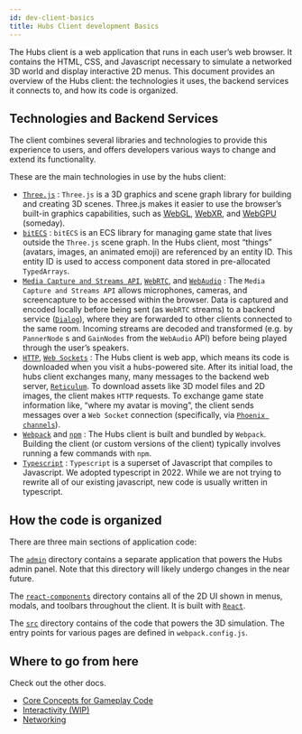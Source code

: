 ```yaml
---
id: dev-client-basics
title: Hubs Client development Basics
---
```


The Hubs client is a web application that runs in each user&rsquo;s web browser. It contains the HTML, CSS, and Javascript necessary to simulate a networked 3D world and display interactive 2D menus.
This document provides
an overview of the Hubs client: the technologies it uses, the backend services
it connects to, and how its code is organized.


## Technologies and Backend Services

The client combines several libraries and technologies to provide this
experience to users, and offers developers various ways to change and extend
its functionality.

These are the main technologies in use by the hubs client:

- [`Three.js`](https://threejs.org/) : `Three.js` is a 3D graphics and scene
graph library for building and creating 3D scenes. Three.js makes it easier
to use the browser&rsquo;s built-in graphics capabilities, such as
[WebGL](https://developer.mozilla.org/en-US/docs/Web/API/WebGL_API),
[WebXR](https://developer.mozilla.org/en-US/docs/Web/API/WebXR_Device_API),
and [WebGPU](https://developer.mozilla.org/en-US/docs/Web/API/WebGPU_API)
(someday).
- [`bitECS`](https://github.com/NateTheGreatt/bitECS) : `bitECS` is an ECS
library for managing game state that lives outside the `Three.js` scene graph.
In the Hubs client, most &ldquo;things&rdquo; (avatars, images, an animated
emoji) are referenced by an entity ID. This entity ID is used to access
component data stored in pre-allocated `TypedArrays`.
- [`Media Capture and Streams API`](https://developer.mozilla.org/en-US/docs/Web/API/Media_Capture_and_Streams_API),
[`WebRTC`](https://developer.mozilla.org/en-US/docs/Web/API/WebRTC_API),
and [`WebAudio`](https://developer.mozilla.org/en-US/docs/Web/API/Web_Audio_API) :
The `Media Capture and Streams API` allows microphones, cameras, and
screencapture to be accessed within the browser. Data is captured and encoded
locally before being sent (as `WebRTC` streams) to a backend service
([`Dialog`](https://github.com/Hubs-Foundation/dialog)), where they are forwarded to
other clients connected to the same room. Incoming streams are decoded and
transformed (e.g. by `PannerNode` s and `GainNodes` from the `WebAudio` API)
before being played through the user&rsquo;s speakers.
- [`HTTP`](https://developer.mozilla.org/en-US/docs/Web/HTTP),
[`Web Sockets`](https://developer.mozilla.org/en-US/docs/Web/API/WebSockets_API) :
The Hubs client is web app, which means its code is downloaded when you visit a
hubs-powered site. After its initial load, the hubs client exchanges many, many
messages to the backend web server, [`Reticulum`](https://github.com/Hubs-Foundation/reticulum).
To download assets like 3D model files and 2D images, the client makes `HTTP`
requests. To exchange game state information like, &ldquo;where my avatar is
moving&rdquo;, the client sends messages over a `Web Socket` connection
(specifically, via [`Phoenix channels`](https://www.phoenixframework.org/)).
- [`Webpack`](https://webpack.js.org/) and [`npm`](https://www.npmjs.com/) :
The Hubs client is built and bundled by `Webpack`. Building the client (or
custom versions of the client) typically involves running a few commands with
`npm`.
- [`Typescript`](https://www.typescriptlang.org/) : `Typescript` is a superset
of Javascript that compiles to Javascript. We adopted typescript in 2022. While
we are not trying to rewrite all of our existing javascript, new code is
usually written in typescript.


## How the code is organized

There are three main sections of application code:

The [`admin`](https://github.com/Hubs-Foundation/hubs/tree/master/admin) directory
contains a separate application that powers the Hubs admin panel. Note that
this directory will likely undergo changes in the near future.

The [`react-components`](https://github.com/Hubs-Foundation/hubs/tree/master/src/react-components)
directory contains all of the 2D UI shown in menus, modals, and toolbars
throughout the client. It is built with [`React`](https://react.dev/).

The [`src`](https://github.com/Hubs-Foundation/hubs/tree/master/src) directory contains
of the code that powers the 3D simulation. The entry points for various pages
are defined in `webpack.config.js`.


## Where to go from here

Check out the other docs.

- [Core Concepts for Gameplay Code](./dev-client-gameplay.html)
- [Interactivity (WIP)](./dev-client-interactivity.html)
- [Networking](./dev-client-networking.html)
